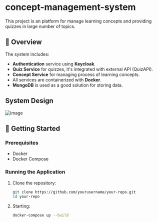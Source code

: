 # concept-management-system

This project is an platform for manage learning concepts and providing quizzes in large number of topics.

## 📌 Overview

The system includes:
- **Authentication** service using **Keycloak**.
- **Quiz Service** for quizzes, it's integrated with external API (QuizAPI).
- **Concept Service** for managing process of learning concepts.
- All services are containerized with **Docker**.
- **MongoDB** is used as a good solution for storing data.

## System Design
![image](https://github.com/user-attachments/assets/a0d30e51-131b-40c5-832d-7a524a8ae0d5)

 
## 🚀 Getting Started

### Prerequisites
- Docker
- Docker Compose

### Running the Application
1. Clone the repository:
   ```bash
   git clone https://github.com/yourusername/your-repo.git
   cd your-repo

2. Starting:
   ```bash
   docker-compose up --build
